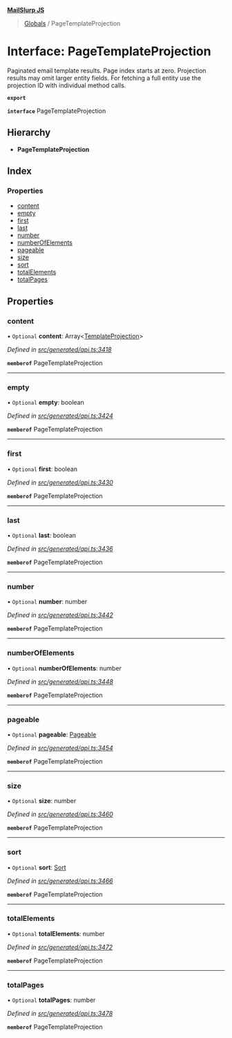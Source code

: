 **[MailSlurp JS](../README.md)**

> [Globals](../README.md) / PageTemplateProjection

# Interface: PageTemplateProjection

Paginated email template results. Page index starts at zero. Projection results may omit larger entity fields. For fetching a full entity use the projection ID with individual method calls.

**`export`** 

**`interface`** PageTemplateProjection

## Hierarchy

* **PageTemplateProjection**

## Index

### Properties

* [content](pagetemplateprojection.md#content)
* [empty](pagetemplateprojection.md#empty)
* [first](pagetemplateprojection.md#first)
* [last](pagetemplateprojection.md#last)
* [number](pagetemplateprojection.md#number)
* [numberOfElements](pagetemplateprojection.md#numberofelements)
* [pageable](pagetemplateprojection.md#pageable)
* [size](pagetemplateprojection.md#size)
* [sort](pagetemplateprojection.md#sort)
* [totalElements](pagetemplateprojection.md#totalelements)
* [totalPages](pagetemplateprojection.md#totalpages)

## Properties

### content

• `Optional` **content**: Array\<[TemplateProjection](templateprojection.md)>

*Defined in [src/generated/api.ts:3418](https://github.com/mailslurp/mailslurp-client/blob/751f7bb/src/generated/api.ts#L3418)*

**`memberof`** PageTemplateProjection

___

### empty

• `Optional` **empty**: boolean

*Defined in [src/generated/api.ts:3424](https://github.com/mailslurp/mailslurp-client/blob/751f7bb/src/generated/api.ts#L3424)*

**`memberof`** PageTemplateProjection

___

### first

• `Optional` **first**: boolean

*Defined in [src/generated/api.ts:3430](https://github.com/mailslurp/mailslurp-client/blob/751f7bb/src/generated/api.ts#L3430)*

**`memberof`** PageTemplateProjection

___

### last

• `Optional` **last**: boolean

*Defined in [src/generated/api.ts:3436](https://github.com/mailslurp/mailslurp-client/blob/751f7bb/src/generated/api.ts#L3436)*

**`memberof`** PageTemplateProjection

___

### number

• `Optional` **number**: number

*Defined in [src/generated/api.ts:3442](https://github.com/mailslurp/mailslurp-client/blob/751f7bb/src/generated/api.ts#L3442)*

**`memberof`** PageTemplateProjection

___

### numberOfElements

• `Optional` **numberOfElements**: number

*Defined in [src/generated/api.ts:3448](https://github.com/mailslurp/mailslurp-client/blob/751f7bb/src/generated/api.ts#L3448)*

**`memberof`** PageTemplateProjection

___

### pageable

• `Optional` **pageable**: [Pageable](pageable.md)

*Defined in [src/generated/api.ts:3454](https://github.com/mailslurp/mailslurp-client/blob/751f7bb/src/generated/api.ts#L3454)*

**`memberof`** PageTemplateProjection

___

### size

• `Optional` **size**: number

*Defined in [src/generated/api.ts:3460](https://github.com/mailslurp/mailslurp-client/blob/751f7bb/src/generated/api.ts#L3460)*

**`memberof`** PageTemplateProjection

___

### sort

• `Optional` **sort**: [Sort](sort.md)

*Defined in [src/generated/api.ts:3466](https://github.com/mailslurp/mailslurp-client/blob/751f7bb/src/generated/api.ts#L3466)*

**`memberof`** PageTemplateProjection

___

### totalElements

• `Optional` **totalElements**: number

*Defined in [src/generated/api.ts:3472](https://github.com/mailslurp/mailslurp-client/blob/751f7bb/src/generated/api.ts#L3472)*

**`memberof`** PageTemplateProjection

___

### totalPages

• `Optional` **totalPages**: number

*Defined in [src/generated/api.ts:3478](https://github.com/mailslurp/mailslurp-client/blob/751f7bb/src/generated/api.ts#L3478)*

**`memberof`** PageTemplateProjection
